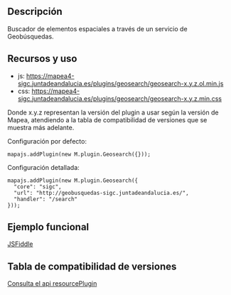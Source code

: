 ## Descripción

Buscador de elementos espaciales a través de un servicio de Geobúsquedas.

## Recursos y uso

- js: https://mapea4-sigc.juntadeandalucia.es/plugins/geosearch/geosearch-x.y.z.ol.min.js
- css: https://mapea4-sigc.juntadeandalucia.es/plugins/geosearch/geosearch-x.y.z.min.css  

Donde x.y.z representan la versión del plugin a usar según la versión de Mapea, atendiendo a la tabla de compatibilidad de versiones que se muestra más adelante.  

Configuración por defecto:
```
mapajs.addPlugin(new M.plugin.Geosearch({}));
```

Configuración detallada:
```
mapajs.addPlugin(new M.plugin.Geosearch({
  "core": "sigc",
  "url": "http://geobusquedas-sigc.juntadeandalucia.es/",
  "handler": "/search"
}));
```

## Ejemplo funcional

[JSFiddle](http://jsfiddle.net/sigcJunta/5sczf5cp/)

## Tabla de compatibilidad de versiones   
[Consulta el api resourcePlugin](https://mapea4-sigc.juntadeandalucia.es/mapea/api/actions/resourcesPlugins?name=geosearch) 
